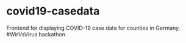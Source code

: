 # covid19-casedata
Frontend for displaying COVID-19 case data for counties in Germany, #WirVsVirus hackathon
